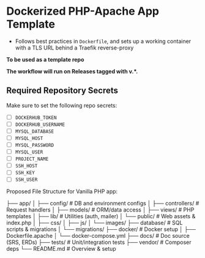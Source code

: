 # Dockerized PHP-Apache App Template

- Follows best practices in `Dockerfile`, and sets up a working container with a TLS URL behind a Traefik reverse-proxy

**To be used as a template repo**

**The workflow will run on Releases tagged with v.\*.**

## Required Repository Secrets

Make sure to set the following repo secrets:

- [ ] `DOCKERHUB_TOKEN`
- [ ] `DOCKERHUB_USERNAME`
- [ ] `MYSQL_DATABASE`
- [ ] `MYSQL_HOST`
- [ ] `MYSQL_PASSWORD`
- [ ] `MYSQL_USER`
- [ ] `PROJECT_NAME`
- [ ] `SSH_HOST`
- [ ] `SSH_KEY`
- [ ] `SSH_USER`

Proposed File Structure for Vanilla PHP app:

├── app/
│ ├── config/ # DB and environment configs
│ ├── controllers/ # Request handlers
│ ├── models/ # ORM/data access
│ ├── views/ # PHP templates
│ ├── lib/ # Utilities (auth, mailer)
│ └── public/ # Web assets & index.php
│ ├── css/
│ ├── js/
│ └── images/
├── database/ # SQL scripts & migrations
│ └── migrations/
├── docker/ # Docker setup
│ ├── Dockerfile.apache
│ └── docker-compose.yml
├── docs/ # Doc source (SRS, ERDs)
├── tests/ # Unit/integration tests
├── vendor/ # Composer deps
└── README.md # Overview & setup
